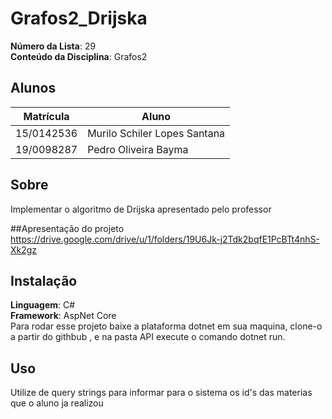 # Grafos2_Drijska


**Número da Lista**: 29<br>
**Conteúdo da Disciplina**: Grafos2<br>

## Alunos
|Matrícula | Aluno |
| -- | -- |
| 15/0142536  |  Murilo Schiler Lopes Santana |
| 19/0098287  |  Pedro Oliveira Bayma |

## Sobre  
Implementar o algoritmo de Drijska apresentado pelo professor

##Apresentação do projeto
https://drive.google.com/drive/u/1/folders/19U6Jk-j2Tdk2bqfE1PcBTt4nhS-Xk2gz

## Instalação 
**Linguagem**: C#<br>
**Framework**: AspNet Core<br>
Para rodar esse projeto baixe a plataforma dotnet em sua maquina, clone-o a partir do githbub , e na pasta API execute o comando dotnet run.

## Uso 
Utilize de query strings para informar para o sistema os id's das materias que o aluno ja realizou



